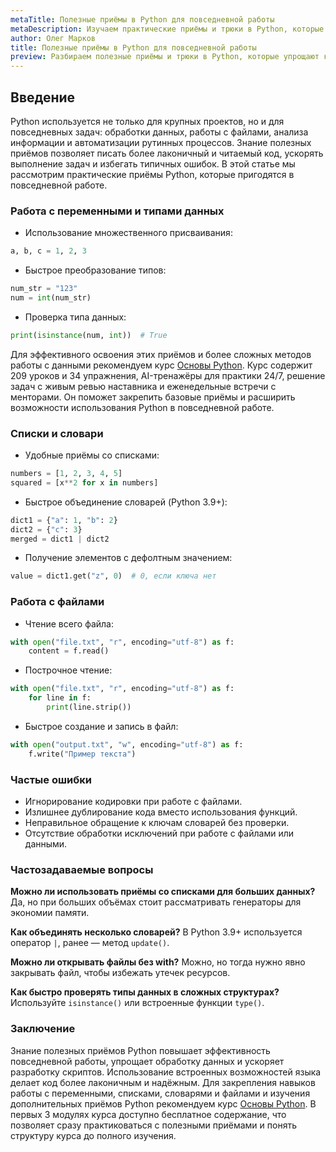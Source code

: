 ```yaml
---
metaTitle: Полезные приёмы в Python для повседневной работы
metaDescription: Изучаем практические приёмы и трюки в Python, которые упрощают разработку, обработку данных и повышают эффективность повседневной работы.
author: Олег Марков
title: Полезные приёмы в Python для повседневной работы
preview: Разбираем полезные приёмы и трюки в Python, которые упрощают код и повышают эффективность работы с данными и проектами.
---
```


## Введение

Python используется не только для крупных проектов, но и для повседневных задач: обработки данных, работы с файлами, анализа информации и автоматизации рутинных процессов. Знание полезных приёмов позволяет писать более лаконичный и читаемый код, ускорять выполнение задач и избегать типичных ошибок.
В этой статье мы рассмотрим практические приёмы Python, которые пригодятся в повседневной работе.

### Работа с переменными и типами данных

* Использование множественного присваивания:

```python
a, b, c = 1, 2, 3
```

* Быстрое преобразование типов:

```python
num_str = "123"
num = int(num_str)
```

* Проверка типа данных:

```python
print(isinstance(num, int))  # True
```

Для эффективного освоения этих приёмов и более сложных методов работы с данными рекомендуем курс [Основы Python](https://purpleschool.ru/course/python-basics?utm_source=knowledgebase&utm_medium=article&utm_campaign=Poleznye_priemy_v_Python_dlya_povsednevnoj_raboty).
Курс содержит 209 уроков и 34 упражнения, AI-тренажёры для практики 24/7, решение задач с живым ревью наставника и еженедельные встречи с менторами. Он поможет закрепить базовые приёмы и расширить возможности использования Python в повседневной работе.

### Списки и словари

* Удобные приёмы со списками:

```python
numbers = [1, 2, 3, 4, 5]
squared = [x**2 for x in numbers]
```

* Быстрое объединение словарей (Python 3.9+):

```python
dict1 = {"a": 1, "b": 2}
dict2 = {"c": 3}
merged = dict1 | dict2
```

* Получение элементов с дефолтным значением:

```python
value = dict1.get("z", 0)  # 0, если ключа нет
```

### Работа с файлами

* Чтение всего файла:

```python
with open("file.txt", "r", encoding="utf-8") as f:
    content = f.read()
```

* Построчное чтение:

```python
with open("file.txt", "r", encoding="utf-8") as f:
    for line in f:
        print(line.strip())
```

* Быстрое создание и запись в файл:

```python
with open("output.txt", "w", encoding="utf-8") as f:
    f.write("Пример текста")
```

### Частые ошибки

* Игнорирование кодировки при работе с файлами.
* Излишнее дублирование кода вместо использования функций.
* Неправильное обращение к ключам словарей без проверки.
* Отсутствие обработки исключений при работе с файлами или данными.

### Частозадаваемые вопросы

**Можно ли использовать приёмы со списками для больших данных?**
Да, но при больших объёмах стоит рассматривать генераторы для экономии памяти.

**Как объединять несколько словарей?**
В Python 3.9+ используется оператор `|`, ранее — метод `update()`.

**Можно ли открывать файлы без with?**
Можно, но тогда нужно явно закрывать файл, чтобы избежать утечек ресурсов.

**Как быстро проверять типы данных в сложных структурах?**
Используйте `isinstance()` или встроенные функции `type()`.

### Заключение

Знание полезных приёмов Python повышает эффективность повседневной работы, упрощает обработку данных и ускоряет разработку скриптов. Использование встроенных возможностей языка делает код более лаконичным и надёжным.
Для закрепления навыков работы с переменными, списками, словарями и файлами и изучения дополнительных приёмов Python рекомендуем курс [Основы Python](https://purpleschool.ru/course/python-basics?utm_source=knowledgebase&utm_medium=article&utm_campaign=Poleznye_priemy_v_Python_dlya_povsednevnoj_raboty).
В первых 3 модулях курса доступно бесплатное содержание, что позволяет сразу практиковаться с полезными приёмами и понять структуру курса до полного изучения.
